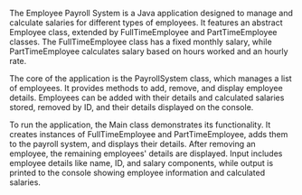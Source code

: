 The Employee Payroll System is a Java application designed to manage and calculate salaries for different types of employees. It features an abstract Employee class, extended by FullTimeEmployee and PartTimeEmployee classes. The FullTimeEmployee class has a fixed monthly salary, while PartTimeEmployee calculates salary based on hours worked and an hourly rate.

The core of the application is the PayrollSystem class, which manages a list of employees. It provides methods to add, remove, and display employee details. Employees can be added with their details and calculated salaries stored, removed by ID, and their details displayed on the console.

To run the application, the Main class demonstrates its functionality. It creates instances of FullTimeEmployee and PartTimeEmployee, adds them to the payroll system, and displays their details. After removing an employee, the remaining employees' details are displayed. Input includes employee details like name, ID, and salary components, while output is printed to the console showing employee information and calculated salaries.
